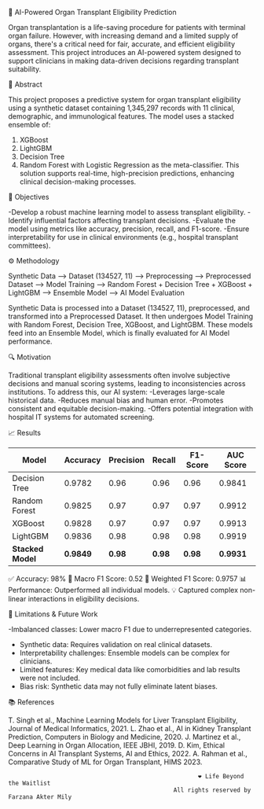 🧠 AI-Powered Organ Transplant Eligibility Prediction

Organ transplantation is a life-saving procedure for patients with terminal organ failure. However, with increasing demand and a limited supply of organs, there's a critical need for fair, accurate, and efficient eligibility assessment. This project introduces an AI-powered system designed to support clinicians in making data-driven decisions regarding transplant suitability.

📌 Abstract

This project proposes a predictive system for organ transplant eligibility using a synthetic dataset containing 1,345,297 records with 11 clinical, demographic, and immunological features. The model uses a stacked ensemble of:
1. XGBoost
2. LightGBM
3. Decision Tree
4. Random Forest
with Logistic Regression as the meta-classifier.
This solution supports real-time, high-precision predictions, enhancing clinical decision-making processes.

🎯 Objectives

-Develop a robust machine learning model to assess transplant eligibility.
-Identify influential factors affecting transplant decisions.
-Evaluate the model using metrics like accuracy, precision, recall, and F1-score.
-Ensure interpretability for use in clinical environments (e.g., hospital transplant committees).

⚙️ Methodology

Synthetic Data --> Dataset (134527, 11) --> Preprocessing --> Preprocessed Dataset --> Model Training --> Random Forest + Decision Tree + XGBoost + LightGBM --> Ensemble Model --> AI Model Evaluation

Synthetic Data is processed into a Dataset (134527, 11), preprocessed, and transformed into a Preprocessed Dataset. It then undergoes Model Training with Random Forest, Decision Tree, XGBoost, and LightGBM. These models feed into an Ensemble Model, which is finally evaluated for AI Model performance.

🔍 Motivation

Traditional transplant eligibility assessments often involve subjective decisions and manual scoring systems, leading to inconsistencies across institutions.
To address this, our AI system:
-Leverages large-scale historical data.
-Reduces manual bias and human error.
-Promotes consistent and equitable decision-making.
-Offers potential integration with hospital IT systems for automated screening.

📈 Results

| Model           | Accuracy | Precision | Recall | F1-Score | AUC Score |
|----------------|----------|-----------|--------|----------|-----------|
| Decision Tree  | 0.9782   | 0.96      | 0.96   | 0.96     | 0.9841    |
| Random Forest  | 0.9825   | 0.97      | 0.97   | 0.97     | 0.9912    |
| XGBoost        | 0.9828   | 0.97      | 0.97   | 0.97     | 0.9913    |
| LightGBM       | 0.9836   | 0.98      | 0.98   | 0.98     | 0.9919    |
| **Stacked Model** | **0.9849** | **0.98**  | **0.98** | **0.98**  | **0.9931** |

✅ Accuracy: 98%
🧮 Macro F1 Score: 0.52
🧮 Weighted F1 Score: 0.9757
📊 Performance: Outperformed all individual models.
💡 Captured complex non-linear interactions in eligibility decisions.

🚧 Limitations & Future Work

-Imbalanced classes: Lower macro F1 due to underrepresented categories.
- Synthetic data: Requires validation on real clinical datasets.
- Interpretability challenges: Ensemble models can be complex for clinicians.
- Limited features: Key medical data like comorbidities and lab results were not included.
- Bias risk: Synthetic data may not fully eliminate latent biases.

📚 References

T. Singh et al., Machine Learning Models for Liver Transplant Eligibility, Journal of Medical Informatics, 2021.
L. Zhao et al., AI in Kidney Transplant Prediction, Computers in Biology and Medicine, 2020.
J. Martinez et al., Deep Learning in Organ Allocation, IEEE JBHI, 2019.
D. Kim, Ethical Concerns in AI Transplant Systems, AI and Ethics, 2022.
A. Rahman et al., Comparative Study of ML for Organ Transplant, HIMS 2023.

                                                          ❤️ Life Beyond the Waitlist
                                                   All rights reserved by Farzana Akter Mily
